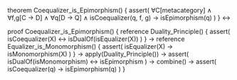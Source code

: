 theorem Coequalizer_is_Epimorphism() {
  assert(
    ∀C[metacategory] ∧
    ∀f,g[C → D] ∧
    ∀q[D → Q] ∧
    isCoequalizer(q, f, g) →
    isEpimorphism(q)
  )
} ↔

proof Coequalizer_is_Epimorphism() {
  reference Duality_Principle() {
    assert(
      isCoequalizer(X) ↔ isDualOf(isEqualizer(X))
    )
  } →
  reference Equalizer_is_Monomorphism() {
    assert(
      isEqualizer(X) → isMonomorphism(X)
    )
  } →
  apply(Duality_Principle()) →
  assert(
    isDualOf(isMonomorphism) ↔ isEpimorphism
  ) →
  combine() →
  assert(
    isCoequalizer(q) → isEpimorphism(q)
  )
}